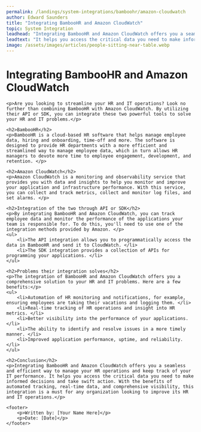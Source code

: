 ```yaml
---
permalink: /landings/system-integrations/bamboohr/amazon-cloudwatch
author: Edward Saunders
title: "Integrating BambooHR and Amazon CloudWatch"
topic: System Integration
leadhead: "Integrating BambooHR and Amazon CloudWatch offers you a seamless and efficient way to manage your HR operations and keep track of your IT performance"
leadtext: "It helps you access the critical data you need to make informed decisions and take swift action. With the benefits of automated tracking, real-time data, and comprehensive visibility, this integration is a must for any organization looking to improve its HR and IT operations."
image: /assets/images/articles/people-sitting-near-table.webp
---
```

<div class="arttext">	<h1>Integrating BambooHR and Amazon CloudWatch</h1>
	
	<p>Are you looking to streamline your HR and IT operations? Look no further than combining BambooHR with Amazon CloudWatch. By utilizing their API or SDK, you can integrate these two powerful tools to solve your HR and IT problems.</p>
	
	<h2>BambooHR</h2>
	<p>BambooHR is a cloud-based HR software that helps manage employee data, hiring and onboarding, time-off and more. The software is designed to provide HR departments with a more efficient and streamlined way to manage employee data, which in turn allows HR managers to devote more time to employee engagement, development, and retention. </p>
	
	<h2>Amazon CloudWatch</h2>
	<p>Amazon CloudWatch is a monitoring and observability service that provides you with data and insights to help you monitor and improve your application and infrastructure performance. With this service, you can collect and track metrics, collect and monitor log files, and set alarms. </p>
	
	<h2>Integration of the two through API or SDK</h2>
	<p>By integrating BambooHR and Amazon CloudWatch, you can track employee data and monitor the performance of the applications your team is responsible for. To do this, you'll need to use one of the integration methods provided by Amazon. </p>
	<ul>
		<li>The API integration allows you to programmatically access the data in BambooHR and send it to CloudWatch. </li>
		<li>The SDK integration provides a collection of APIs for programming your applications. </li>
	</ul>
	
	<h2>Problems their integration solves</h2>
	<p>The integration of BambooHR and Amazon CloudWatch offers you a comprehensive solution to your HR and IT problems. Here are a few benefits:</p>
	<ul>
		<li>Automation of HR monitoring and notifications, for example, ensuring employees are taking their vacations and logging them. </li>
		<li>Real-time tracking of HR operations and insight into HR metrics. </li>
		<li>Better visibility into the performance of your applications. </li>
		<li>The ability to identify and resolve issues in a more timely manner. </li>
		<li>Improved application performance, uptime, and reliability. </li>
	</ul>

	<h2>Conclusion</h2>
	<p>Integrating BambooHR and Amazon CloudWatch offers you a seamless and efficient way to manage your HR operations and keep track of your IT performance. It helps you access the critical data you need to make informed decisions and take swift action. With the benefits of automated tracking, real-time data, and comprehensive visibility, this integration is a must for any organization looking to improve its HR and IT operations.</p>
	
	<footer>
		<p>Written by: [Your Name Here]</p>
		<p>Date: [Date]</p>
	</footer>

</div>